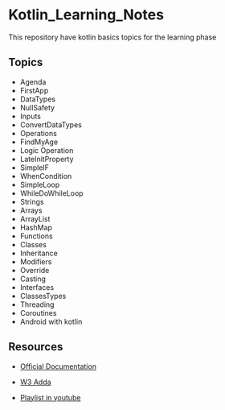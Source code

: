 # Kotlin_Learning_Notes
This repository have kotlin basics topics for the learning phase

##  Topics

- Agenda
- FirstApp
- DataTypes
- NullSafety
- Inputs
- ConvertDataTypes
- Operations
- FindMyAge
- Logic Operation
- LateInitProperty
- SimpleIF
- WhenCondition
- SimpleLoop
- WhileDoWhileLoop
- Strings
- Arrays
- ArrayList
- HashMap
- Functions
- Classes
- Inheritance
- Modifiers
- Override
- Casting
- Interfaces
- ClassesTypes
- Threading
- Coroutines
- Android with kotlin


## Resources
- [Official Documentation](https://kotlinlang.org/docs/home.html)

- [W3 Adda](https://www.w3adda.com/kotlin-tutorial/kotlin-overview)

- [Playlist in youtube](https://www.youtube.com/playlist?list=PLF8OvnCBlEY2w-zdVPozupapiKzLzpyUZ)

